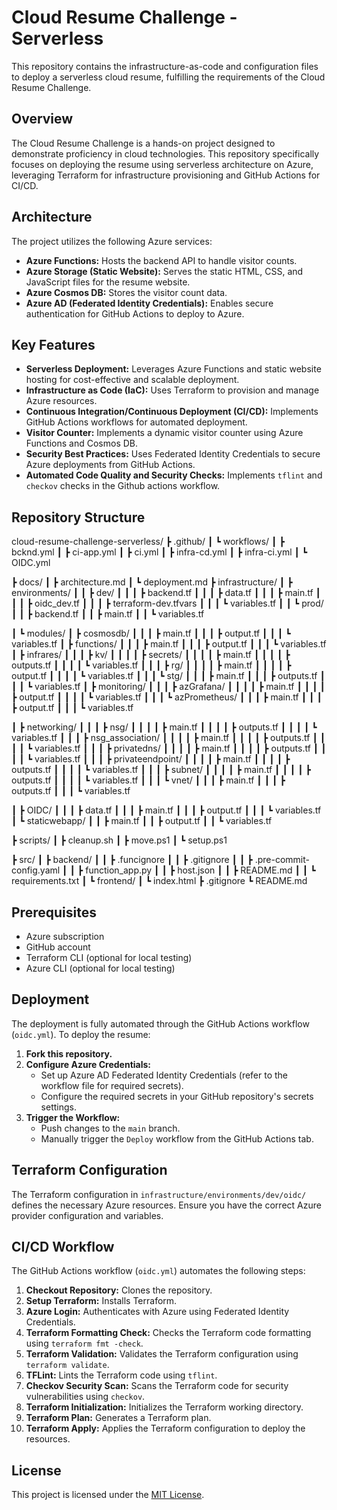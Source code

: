 # Cloud Resume Challenge - Serverless

This repository contains the infrastructure-as-code and configuration files to deploy a serverless cloud resume, fulfilling the requirements of the Cloud Resume Challenge.

## Overview

The Cloud Resume Challenge is a hands-on project designed to demonstrate proficiency in cloud technologies. This repository specifically focuses on deploying the resume using serverless architecture on Azure, leveraging Terraform for infrastructure provisioning and GitHub Actions for CI/CD.

## Architecture

The project utilizes the following Azure services:

* **Azure Functions:** Hosts the backend API to handle visitor counts.
* **Azure Storage (Static Website):** Serves the static HTML, CSS, and JavaScript files for the resume website.
* **Azure Cosmos DB:** Stores the visitor count data.
* **Azure AD (Federated Identity Credentials):** Enables secure authentication for GitHub Actions to deploy to Azure.

## Key Features

* **Serverless Deployment:** Leverages Azure Functions and static website hosting for cost-effective and scalable deployment.
* **Infrastructure as Code (IaC):** Uses Terraform to provision and manage Azure resources.
* **Continuous Integration/Continuous Deployment (CI/CD):** Implements GitHub Actions workflows for automated deployment.
* **Visitor Counter:** Implements a dynamic visitor counter using Azure Functions and Cosmos DB.
* **Security Best Practices:** Uses Federated Identity Credentials to secure Azure deployments from GitHub Actions.
* **Automated Code Quality and Security Checks:** Implements `tflint` and `checkov` checks in the Github actions workflow.

## Repository Structure

cloud-resume-challenge-serverless/
┣ .github/
┃ ┗ workflows/
┃   ┣ bcknd.yml
┃   ┣ ci-app.yml
┃   ┣ ci.yml
┃   ┣ infra-cd.yml
┃   ┣ infra-ci.yml
┃   ┗ OIDC.yml

┣ docs/
┃ ┣ architecture.md
┃ ┗ deployment.md
┣ infrastructure/
┃ ┣ environments/
┃ ┃ ┣ dev/
┃ ┃ ┃ ┣ backend.tf
┃ ┃ ┃ ┣ data.tf
┃ ┃ ┃ ┣ main.tf
┃ ┃ ┃ ┣ oidc_dev.tf
┃ ┃ ┃ ┣ terraform-dev.tfvars
┃ ┃ ┃ ┗ variables.tf
┃ ┃ ┗ prod/
┃ ┃   ┣ backend.tf
┃ ┃   ┣ main.tf
┃ ┃   ┗ variables.tf

┃ ┗ modules/
┃   ┣ cosmosdb/
┃ ┃ ┃ ┣ main.tf
┃ ┃ ┃ ┣ output.tf
┃ ┃ ┃ ┗ variables.tf
┃   ┣ functions/
┃ ┃ ┃ ┣ main.tf
┃ ┃ ┃ ┣ output.tf
┃ ┃ ┃ ┗ variables.tf
┃   ┣ infrares/
┃ ┃ ┃ ┣ kv/
┃ ┃ ┃ ┃ ┣ secrets/
┃ ┃ ┃ ┃ ┣ main.tf
┃ ┃ ┃ ┃ ┣ outputs.tf
┃ ┃ ┃ ┃ ┗ variables.tf
┃ ┃ ┃ ┣ rg/
┃ ┃ ┃ ┃ ┣ main.tf
┃ ┃ ┃ ┃ ┣ output.tf
┃ ┃ ┃ ┃ ┗ variables.tf
┃ ┃ ┃ ┗ stg/
┃ ┃ ┃   ┣ main.tf
┃ ┃ ┃   ┣ outputs.tf
┃ ┃ ┃   ┗ variables.tf
┃   ┣ monitoring/
┃ ┃ ┃ ┣ azGrafana/
┃ ┃ ┃ ┃ ┣ main.tf
┃ ┃ ┃ ┃ ┣ output.tf
┃ ┃ ┃ ┃ ┗ variables.tf
┃ ┃ ┃ ┗ azPrometheus/
┃ ┃ ┃   ┣ main.tf
┃ ┃ ┃   ┣ output.tf
┃ ┃ ┃   ┗ variables.tf

┃   ┣ networking/
┃ ┃ ┃ ┣ nsg/
┃ ┃ ┃ ┃ ┣ main.tf
┃ ┃ ┃ ┃ ┣ outputs.tf
┃ ┃ ┃ ┃ ┗ variables.tf
┃ ┃ ┃ ┣ nsg_association/
┃ ┃ ┃ ┃ ┣ main.tf
┃ ┃ ┃ ┃ ┣ outputs.tf
┃ ┃ ┃ ┃ ┗ variables.tf
┃ ┃ ┃ ┣ privatedns/
┃ ┃ ┃ ┃ ┣ main.tf
┃ ┃ ┃ ┃ ┣ outputs.tf
┃ ┃ ┃ ┃ ┗ variables.tf
┃ ┃ ┃ ┣ privateendpoint/
┃ ┃ ┃ ┃ ┣ main.tf
┃ ┃ ┃ ┃ ┣ outputs.tf
┃ ┃ ┃ ┃ ┗ variables.tf
┃ ┃ ┃ ┣ subnet/
┃ ┃ ┃ ┃ ┣ main.tf
┃ ┃ ┃ ┃ ┣ outputs.tf
┃ ┃ ┃ ┃ ┗ variables.tf
┃ ┃ ┃ ┗ vnet/
┃ ┃ ┃   ┣ main.tf
┃ ┃ ┃   ┣ outputs.tf
┃ ┃ ┃   ┗ variables.tf

┃   ┣ OIDC/
┃ ┃ ┃ ┣ data.tf
┃ ┃ ┃ ┣ main.tf
┃ ┃ ┃ ┣ output.tf
┃ ┃ ┃ ┗ variables.tf
┃   ┗ staticwebapp/
┃ ┃   ┣ main.tf
┃ ┃   ┣ output.tf
┃ ┃   ┗ variables.tf

┣ scripts/
┃ ┣ cleanup.sh
┃ ┣ move.ps1
┃ ┗ setup.ps1

┣ src/
┃ ┣ backend/
┃ ┃ ┣ .funcignore
┃ ┃ ┣ .gitignore
┃ ┃ ┣ .pre-commit-config.yaml
┃ ┃ ┣ function_app.py
┃ ┃ ┣ host.json
┃ ┃ ┣ README.md
┃ ┃ ┗ requirements.txt
┃ ┗ frontend/
┃   ┗ index.html
┣ .gitignore
┗ README.md

## Prerequisites

* Azure subscription
* GitHub account
* Terraform CLI (optional for local testing)
* Azure CLI (optional for local testing)

## Deployment

The deployment is fully automated through the GitHub Actions workflow (`oidc.yml`). To deploy the resume:

1.  **Fork this repository.**
2.  **Configure Azure Credentials:**
    * Set up Azure AD Federated Identity Credentials (refer to the workflow file for required secrets).
    * Configure the required secrets in your GitHub repository's secrets settings.
3.  **Trigger the Workflow:**
    * Push changes to the `main` branch.
    * Manually trigger the `Deploy` workflow from the GitHub Actions tab.

## Terraform Configuration

The Terraform configuration in `infrastructure/environments/dev/oidc/` defines the necessary Azure resources. Ensure you have the correct Azure provider configuration and variables.

## CI/CD Workflow

The GitHub Actions workflow (`oidc.yml`) automates the following steps:

1.  **Checkout Repository:** Clones the repository.
2.  **Setup Terraform:** Installs Terraform.
3.  **Azure Login:** Authenticates with Azure using Federated Identity Credentials.
4.  **Terraform Formatting Check:** Checks the Terraform code formatting using `terraform fmt -check`.
5.  **Terraform Validation:** Validates the Terraform configuration using `terraform validate`.
6.  **TFLint:** Lints the Terraform code using `tflint`.
7.  **Checkov Security Scan:** Scans the Terraform code for security vulnerabilities using `checkov`.
8.  **Terraform Initialization:** Initializes the Terraform working directory.
9.  **Terraform Plan:** Generates a Terraform plan.
10. **Terraform Apply:** Applies the Terraform configuration to deploy the resources.

## License

This project is licensed under the [MIT License](LICENSE).

